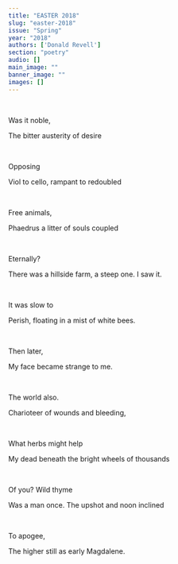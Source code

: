 ```yaml
---
title: "EASTER 2018"
slug: "easter-2018"
issue: "Spring"
year: "2018"
authors: ['Donald Revell']
section: "poetry"
audio: []
main_image: ""
banner_image: ""
images: []
---
```

 

 Was it noble,

 The bitter austerity of desire

  

 Opposing

 Viol to cello, rampant to redoubled

  

 Free animals,

 Phaedrus a litter of souls coupled

  

 Eternally?

 There was a hillside farm, a steep one. I saw it.

  

 It was slow to

 Perish, floating in a mist of white bees.

  

 Then later,

 My face became strange to me.

  

 The world also.

 Charioteer of wounds and bleeding,

  

 What herbs might help

 My dead beneath the bright wheels of thousands

  

 Of you? Wild thyme

 Was a man once. The upshot and noon inclined

  

 To apogee,

 The higher still as early Magdalene.

